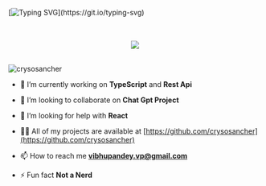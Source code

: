 [![Typing SVG](https://readme-typing-svg.herokuapp.com?font=Yanone+Kaffeesatz&color=40cfcd&size=64&center=true&vCenter=true&width=1000&height=200&lines=Hi+%F0%9F%91%8B%2C+I'm+Vibhu%2C;A+passionate+full+stack+developer+from+India.)](https://git.io/typing-svg)
<p align="center">
<!--  <a href="https://git.io/streak-stats">
    <img src="http://github-readme-streak-stats.herokuapp.com?user=crysosancher&theme=react&background=0d1117&border=666">
  </a> -->
  <br>
  <br>
  <a href="https://github.com/anuraghazra/github-readme-stats">
   <img src="https://github-readme-stats.vercel.app/api/top-langs/?username=crysosancher&layout=compact&theme=github_dark&border=666">
  </a>
  <br>
  <br>
<!--   <a href="https://github.com/warunicorn19/github-readme-activity-graph">
    <img src="https://activity-graph.herokuapp.com/graph?username=crysosancher&theme=react-dark&hide_border=true">
  </a> -->
</p>


<!-- <h3 align="center" style="color=#40cfcd;">Languages and Tools:</h3>
<div align="center">
<code><img height="40" src="https://raw.githubusercontent.com/devicons/devicon/master/icons/c/c-original.svg"></code>
<code><img height="40" src="https://raw.githubusercontent.com/devicons/devicon/master/icons/cplusplus/cplusplus-original.svg"></code>
<code><img height="40" src="https://raw.githubusercontent.com/devicons/devicon/master/icons/java/java-original.svg"></code>
<code><img height="40" src="https://raw.githubusercontent.com/devicons/devicon/master/icons/python/python-original.svg"></code>
<code><img height="40" src="https://github.com/devicons/devicon/blob/master/icons/php/php-original.svg"></code>
<code><img height="40" src="https://github.com/devicons/devicon/blob/master/icons/express/express-original.svg"></code> 
 <code><img height="40" src="https://github.com/devicons/devicon/blob/master/icons/flutter/flutter-original.svg"></code> 
<code><img height="40" src="https://github.com/devicons/devicon/blob/master/icons/react/react-original.svg"></code>
<code><img height="40" src="https://raw.githubusercontent.com/devicons/devicon/master/icons/nodejs/nodejs-original-wordmark.svg"></code>
<code><img height="40" src="https://www.vectorlogo.zone/logos/springio/springio-icon.svg"></code>
<code><img height="40" src="https://raw.githubusercontent.com/devicons/devicon/master/icons/html5/html5-original-wordmark.svg"></code>
<code><img height="40" src="https://raw.githubusercontent.com/devicons/devicon/master/icons/css3/css3-original-wordmark.svg"></code>
<code><img height="40" src="https://raw.githubusercontent.com/devicons/devicon/master/icons/javascript/javascript-original.svg"></code>
<code><img height="40" src="https://github.com/devicons/devicon/blob/master/icons/linux/linux-original.svg"></code>
<code><img height="40" src="https://raw.githubusercontent.com/devicons/devicon/master/icons/mysql/mysql-original-wordmark.svg"></code>
<!-- <code><img height="40" src="https://cdn.worldvectorlogo.com/logos/mongodb-icon-1.svg"></code> -->
<!-- <code><img height="40" src="https://www.vectorlogo.zone/logos/git-scm/git-scm-icon.svg"></code>
</div>
<hr> -->
<!-- <div align=center>
 
![Me](https://c.tenor.com/twB7JJB2OD0AAAAM/spiderman-save-the-day-deadpool-saves-the-day.gif)
### Me ⬆</div>
<h3 align="center">A passionate full-Stack Developer from India</h3> -->

<p align="left"> <img src="https://komarev.com/ghpvc/?username=crysosancher&label=Profile%20views&color=0e75b6&style=flat" alt="crysosancher" /> </p>

- 🔭 I’m currently working on **TypeScript** and **Rest Api**

- 👯 I’m looking to collaborate on **Chat Gpt Project**

- 🤝 I’m looking for help with **React**

- 👨‍💻 All of my projects are available at [https://github.com/crysosancher](https://github.com/crysosancher)

- 📫 How to reach me **vibhupandey.vp@gmail.com**

- ⚡ Fun fact **Not a Nerd**






<!-- <h3 align="left">Languages and Tools:</h3> -->
<!-- <p align="left"> <a href="https://getbootstrap.com" target="_blank"> <img src="https://raw.githubusercontent.com/devicons/devicon/master/icons/bootstrap/bootstrap-plain-wordmark.svg" alt="bootstrap" width="40" height="40"/> </a> <a href="https://www.w3schools.com/cpp/" target="_blank"> <img src="https://raw.githubusercontent.com/devicons/devicon/master/icons/cplusplus/cplusplus-original.svg" alt="cplusplus" width="40" height="40"/> </a> <a href="https://www.w3schools.com/css/" target="_blank"> <img src="https://raw.githubusercontent.com/devicons/devicon/master/icons/css3/css3-original-wordmark.svg" alt="css3" width="40" height="40"/> </a> <a href="https://expressjs.com" target="_blank"> <img src="https://raw.githubusercontent.com/devicons/devicon/master/icons/express/express-original-wordmark.svg" alt="express" width="40" height="40"/> </a> <a href="https://cloud.google.com" target="_blank"> <img src="https://www.vectorlogo.zone/logos/google_cloud/google_cloud-icon.svg" alt="gcp" width="40" height="40"/> </a> <a href="https://git-scm.com/" target="_blank"> <img src="https://www.vectorlogo.zone/logos/git-scm/git-scm-icon.svg" alt="git" width="40" height="40"/> </a> <a href="https://heroku.com" target="_blank"> <img src="https://www.vectorlogo.zone/logos/heroku/heroku-icon.svg" alt="heroku" width="40" height="40"/> </a> <a href="https://www.w3.org/html/" target="_blank"> <img src="https://raw.githubusercontent.com/devicons/devicon/master/icons/html5/html5-original-wordmark.svg" alt="html5" width="40" height="40"/> </a> <a href="https://www.java.com" target="_blank"> <img src="https://raw.githubusercontent.com/devicons/devicon/master/icons/java/java-original.svg" alt="java" width="40" height="40"/> </a> <a href="https://developer.mozilla.org/en-US/docs/Web/JavaScript" target="_blank"> <img src="https://raw.githubusercontent.com/devicons/devicon/master/icons/javascript/javascript-original.svg" alt="javascript" width="40" height="40"/> </a> <a href="https://www.linux.org/" target="_blank"> <img src="https://raw.githubusercontent.com/devicons/devicon/master/icons/linux/linux-original.svg" alt="linux" width="40" height="40"/> </a> <a href="https://www.microsoft.com/en-us/sql-server" target="_blank"> <img src="https://www.svgrepo.com/show/303229/microsoft-sql-server-logo.svg" alt="mssql" width="40" height="40"/> </a> <a href="https://www.mysql.com/" target="_blank"> <img src="https://raw.githubusercontent.com/devicons/devicon/master/icons/mysql/mysql-original-wordmark.svg" alt="mysql" width="40" height="40"/> </a> <a href="https://nodejs.org" target="_blank"> <img src="https://raw.githubusercontent.com/devicons/devicon/master/icons/nodejs/nodejs-original-wordmark.svg" alt="nodejs" width="40" height="40"/> </a> <a href="https://www.php.net" target="_blank"> <img src="https://raw.githubusercontent.com/devicons/devicon/master/icons/php/php-original.svg" alt="php" width="40" height="40"/> </a> <a href="https://www.python.org" target="_blank"> <img src="https://raw.githubusercontent.com/devicons/devicon/master/icons/python/python-original.svg" alt="python" width="40" height="40"/> </a> <a href="https://reactjs.org/" target="_blank"> <img src="https://raw.githubusercontent.com/devicons/devicon/master/icons/react/react-original-wordmark.svg" alt="react" width="40" height="40"/> </a> <a href="https://tailwindcss.com/" target="_blank"> <img src="https://www.vectorlogo.zone/logos/tailwindcss/tailwindcss-icon.svg" alt="tailwind" width="40" height="40"/> </a> </p> -->
<!-- <p><img align="center" src="https://github-readme-stats.vercel.app/api/top-langs?username=crysosancher&show_icons=true&theme=tokyonight&hide_border=true&locale=en&layout=compact" alt="crysosancher" /></p -->
<!-- <p align="center">
  <img src="https://raw.githubusercontent.com/Script-Kiddie-JKB/Script-Kiddie-JKB/main/Assets/html.gif" width="70">
  <img src="https://raw.githubusercontent.com/Script-Kiddie-JKB/Script-Kiddie-JKB/main/Assets/css.gif" width="70">
  <img src="https://raw.githubusercontent.com/Script-Kiddie-JKB/Script-Kiddie-JKB/main/Assets/js.webp" width="70">
 <img src="https://raw.githubusercontent.com/Script-Kiddie-JKB/Script-Kiddie-JKB/main/Assets/git.gif" width="130">
  <img src="https://raw.githubusercontent.com/Script-Kiddie-JKB/Script-Kiddie-JKB/main/Assets/bootstrap.gif" width="70">
  <img src="https://raw.githubusercontent.com/Script-Kiddie-JKB/Script-Kiddie-JKB/main/Assets/github.webp" width="70">
  <img src="https://raw.githubusercontent.com/Script-Kiddie-JKB/Script-Kiddie-JKB/main/Assets/vscode.webp" width="70">
  <img src="https://c.tenor.com/aFmIw9i0BnEAAAAM/pc-laptop.gif" width="70">
</p> -->
<!-- <div align=center>
 ![you](https://c.tenor.com/gqpambZ-0tMAAAAM/pizza-time-harry-osborn.gif)
 ### Now You Can View My Repo</div> -->

<!-- <p><img align="left" src="https://github-readme-stats.vercel.app/api/top-langs?username=crysosancher&show_icons=true&locale=en&layout=compact" alt="crysosancher" /></p> -->

<!-- <p>&nbsp;<img align="center" src="https://github-readme-stats.vercel.app/api?username=crysosancher&show_icons=true&locale=en" alt="crysosancher" /></p>

<p><img align="center" src="https://github-readme-streak-stats.herokuapp.com/?user=crysosancher&" alt="crysosancher" /></p>
 -->
<!--   <p><img align="center" src="https://github-readme-stats.vercel.app/api/top-langs?username=crysosancher&show_icons=true&theme=tokyonight&hide_border=true&locale=en&layout=compact" alt="crysosancher" /></p  -->
<!-- <a href="https://github.com/warunicorn19/github-readme-activity-graph">
    <img src="https://activity-graph.herokuapp.com/graph?username=crysosancher&theme=react-dark&hide_border=true">
  </a> -->
  
<!--   <h3 align = "center">📬 Contact Me:</h3>
<p align='middle'>
<a href="https://fb.com/vibhu padney" target="blank"><img align="center" src="https://raw.githubusercontent.com/rahuldkjain/github-profile-readme-generator/master/src/images/icons/Social/facebook.svg" alt="vibhu padney" height="30" width="40" /></a>
<a href="https://instagram.com/mr_viratpandey" target="blank"><img align="center" src="https://raw.githubusercontent.com/rahuldkjain/github-profile-readme-generator/master/src/images/icons/Social/instagram.svg" alt="mr_viratpandey" height="30" width="40" /></a>
 <a href="https://www.linkedin.com/in/vibhu-pandey-963173203/" target="blank"><img align="center" src="https://img.icons8.com/ultraviolet/40/000000/linkedin.png" height="40"width="40" /></a>
 
</p> -->
 
<!-- ![Cryso's GitHub stats](https://github-readme-stats.vercel.app/api?username=crysosancher&theme=radical&show_icons=true&count_private=true&include_all_commits=true) -->
